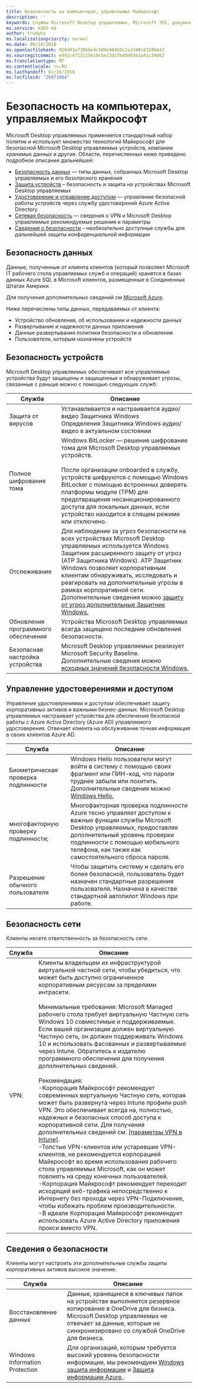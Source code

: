 ```yaml
---
title: Безопасность на компьютерах, управляемых Майкрософт
description: ''
keywords: Службы Microsoft Desktop управляемых, Microsoft 365, документация
ms.service: m365-md
author: trudyha
ms.localizationpriority: normal
ms.date: 09/24/2018
ms.openlocfilehash: 928d01e7386bedc500e984b9c2a3240c6229bb43
ms.sourcegitcommit: e491c4713115610cbe13d2fbd0d65e1a41c34d62
ms.translationtype: MT
ms.contentlocale: ru-RU
ms.lasthandoff: 01/16/2019
ms.locfileid: "26871064"
---
```

# <a name="security-in-microsoft-managed-desktop"></a>Безопасность на компьютерах, управляемых Майкрософт

<!--Security, also Onboarding doc: data handling/store, privileged account access -->

Microsoft Desktop управляемых применяется стандартный набор политик и использует множество технологий Майкрософт для безопасной Microsoft Desktop управляемых устройств, компании хранимых данных и другие. Области, перечисленных ниже приведено подробное описание дальнейшей:  

- [Безопасность данных](#data-security) — типы данных, собранных Microsoft Desktop управляемых и его безопасного хранения
- [Защита устройств](#device-security) – безопасность и защита на устройствах Microsoft Desktop управляемых
- [Удостоверение и управление доступом](#identity-and-access-management) — управление безопасной работы устройств через службу удостоверений Azure Active Directory
- [Сетевая безопасность](#network-security) — сведения о VPN и Microsoft Desktop управляемых рекомендуемые решения и параметры
- [Сведения о безопасности](#information-security) – необязательно доступные службы для дальнейшей защиты конфиденциальной информации 

## <a name="data-security"></a>Безопасность данных

Данные, полученные от клиента клиентов (который позволяет Microsoft IT рабочего стола управляемых служб и операций) хранятся в базах данных Azure SQL в Microsoft клиентов, размещенные в Соединенных Штатах Америки.

Для получения дополнительных сведений см [Microsoft Azure](https://docs.microsoft.com/azure/security/azure-database-security-overview).

Ниже перечислены типы данных, передаваемых от клиента:

- Устройство обновления, об использовании и надежности данных
- Развертывание и надежности данных приложения
- Данные развертывания политики безопасности и обновления
- Пользователи, которым назначены устройств



## <a name="device-security"></a>Безопасность устройств

Microsoft Desktop управляемых обеспечивает все управляемые устройства будут защищены и защищенные и обнаруживает угрозы, связанные с раньше можно с помощью следующих служб:

Служба | Описание
--- | ---
Защита от вирусов | Устанавливается и настраивается аудио/видео Защитника Windows<br>Определения Защитника Windows аудио/видео в актуальном состоянии
Полное шифрование тома |    Windows BitLocker — решение шифрование тома для Microsoft Desktop управляемых устройств.<br><br>После организации onboarded в службу, устройств шифруются с помощью Windows BitLocker с помощью встроенных доверять платформы модуля (TPM) для предотвращения несанкционированного доступа для локальных данных, если устройство находится в спящем режиме или отключено. 
Отслеживание |    Для наблюдение за угроз безопасности на всех устройствах Microsoft Desktop управляемых используется Windows Защитник расширенного защиту от угроз (ATP Защитника Windows). ATP Защитник Windows позволяет корпоративным клиентам обнаруживать, исследовать и реагировать на дополнительные угрозы в рамках корпоративной сети. Дополнительные сведения можно [защиту от угроз дополнительные Защитник Windows.](https://docs.microsoft.com/windows/threat-protection/windows-defender-atp/windows-defender-advanced-threat-protection) 
Обновления программного обеспечения |  Устройства Microsoft Desktop управляемых всегда защищено последние обновления безопасности.
Безопасная настройка устройства |   Microsoft Desktop управляемых реализует Microsoft Security Baseline. Дополнительные сведения можно [исходных значений безопасности Windows.](https://docs.microsoft.com/windows/security/threat-protection/windows-security-baselines)



## <a name="identity-and-access-management"></a>Управление удостоверениями и доступом

Управление удостоверениями и доступом обеспечивает защиту корпоративных активов и важными бизнес-данных. Microsoft Desktop управляемых настраивает устройства для обеспечения безопасной работы с Azure Active Directory (Azure AD) управляемого удостоверения. Отвечает клиента на обслуживание точная информация в своих клиентов Azure AD. 

Служба | Описание
--- | ---
Биометрическая проверка подлинности |  Windows Hello пользователи могут войти в систему с помощью своих фрагмент или ПИН-код, что пароли труднее забыли или похитить. Дополнительные сведения можно [Windows Hello.](https://docs.microsoft.com/windows-hardware/design/device-experiences/windows-hello)
многофакторную проверку подлинности; | Многофакторная проверка подлинности Azure тесно управляет доступом к важные функции службы Microsoft Desktop управляемых, предоставляя дополнительный уровень проверки подлинности с помощью мобильного телефона, как также как самостоятельного сброса пароля. 
Разрешение обычного пользователя |  Чтобы защитить систему и сделать его более безопасной, пользователь будет назначен стандартные разрешения пользователя. Назначена в качестве стандартной автопилот Windows при работе.



## <a name="network-security"></a>Безопасность сети

Клиенты несете ответственность за безопасность сети. 

Служба | Описание
--- | ---
VPN; | Клиенты владельцем их инфраструктурой виртуальной частной сети, чтобы убедиться, что может быть доступно ограниченное корпоративным ресурсам за пределами интрасети.<br><br>Минимальные требования: Microsoft Managed рабочего стола требует виртуальную Частную сеть Windows 10 совместимые и поддерживаемые. Если вашей организации должен виртуальную Частную сеть, он должен поддерживать Windows 10 и использовать фасованных и развертываемые через Intune. Обратитесь к издателю программного обеспечения для получения дополнительных сведений.<br><br>Рекомендация:<br>-Корпорация Майкрософт рекомендует современных виртуальную Частную сеть, которая может быть развернута через Intune профили push VPN. Это обеспечивает всегда на, полностью, надежных и безопасных способ доступа к корпоративной сети. Для получения дополнительных сведений см. [[параметры VPN в Intune]](https://docs.microsoft.com/intune/vpn-settings-configure).<br>-Толстые VPN-клиентов или устаревшие VPN-клиентов, не рекомендуется корпорацией Майкрософт во время использования рабочего стола управляемых Microsoft, как он может повлиять на среду конечных пользователей.<br>-Корпорация Майкрософт рекомендует переходит исходящей веб-трафика непосредственно к Интернету без прохода через VPN-Подключение, чтобы избежать проблем производительности.<br>-В идеале Корпорация Майкрософт рекомендует использовать Azure Active Directory приложения прокси вместо VPN.


## <a name="information-security"></a>Сведения о безопасности

Клиенты могут настроить эти дополнительные службы защиты корпоративных активов высокое значение. 

Служба | Описание
--- | ---
Восстановление данных  | Данные, хранящиеся в ключевых папок на устройстве выполняется резервное копирование в OneDrive для бизнеса. Microsoft Desktop управляемых не отвечает за данные, которые не синхронизировано со службой OneDrive для бизнеса. 
Windows Information Protection |    Для организаций, которым требуется высокий уровень безопасности информации, мы рекомендуем [Windows защита информации](https://docs.microsoft.com/windows/threat-protection/windows-information-protection/protect-enterprise-data-using-wip) и [Защита информации Azure.](https://www.microsoft.com/cloud-platform/azure-information-protection). 

